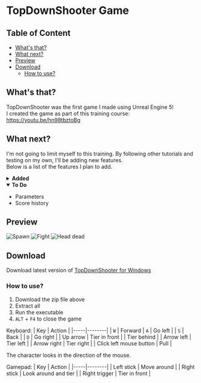# TopDownShooter Game
## Table of Content
- [What's that?](#whats-that)
- [What next?](#what-next)
- [Preview](#preview)
- [Download](#download)
  - [How to use?](#how-to-use)
## What's that?
TopDownShooter was the first game I made using Unreal Engine 5! <br>
I created the game as part of this training course: <https://youtu.be/hn98tbztoBg>
## What next?
I'm not going to limit myself to this training. By following other tutorials and testing on my own, I'll be adding new features. <br>
Below is a list of the features I plan to add.
<details>
  <summary>
    <b>Added</b>
  </summary>
  <ul>
    <li>Health point</li>
    <li>Pause menu</li>
  </ul>
</details>
<details open>
  <summary>
    <b>To Do</b>
  </summary>
  <ul>
    <li>Parameters</li>
    <li>Score history</li>
  </ul>
</details>

## Preview
![Spawn](https://static.testaz.ch/games/TopDownShooter/media/spawn.png)
![Fight](https://static.testaz.ch/games/TopDownShooter/media/fight.png)
![Head dead](https://static.testaz.ch/games/TopDownShooter/media/hero_dead.png)
## Download
Download latest version of [TopDownShooter for Windows](https://static.testaz.ch/games/TopDownShooter/Windows.zip)
### How to use?
1. Download the zip file above
2. Extract all
3. Run the executable
4. `ALT` + `F4` to close the game

Keyboard:
| Key | Action |
|-----|--------|
| `W` | Forward
| `A` | Go left |
| `S` | Back |
| `D` | Go right |
| Up arrow | Tier in front |
| Tier behind |
| Arrow left | Tier left |
| Arrow right | Tier right |
| Click left mouse button | Pull |

The character looks in the direction of the mouse.

Gamepad:
| Key | Action |
|-----|--------|
| Left stick | Move around |
| Right stick | Look around and tier |
| Right trigger | Tier in front |
